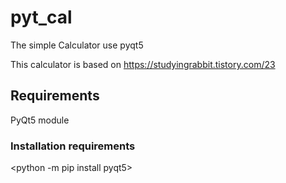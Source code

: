 # pyt_cal

The simple Calculator use pyqt5

This calculator is based on https://studyingrabbit.tistory.com/23

## Requirements

PyQt5 module

### Installation requirements
<python -m pip install pyqt5>

